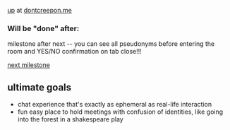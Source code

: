 [up](http://dontcreepon.me/) at [dontcreepon.me](http://dontcreepon.me)

### Will be "done" after:
milestone after next -- you can see all pseudonyms before entering the room and YES/NO confirmation on tab close!!!

[next milestone](https://github.com/csmpls/dontcreeponme/issues?milestone=3&page=1&state=open)

## ultimate goals
- chat experience that's exactly as ephemeral as real-life interaction
- fun easy place to hold meetings with confusion of identities, like going into the forest in a shakespeare play